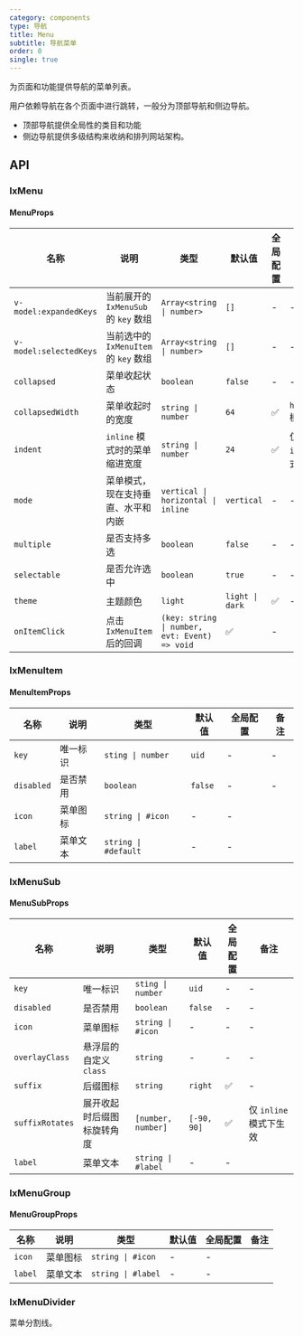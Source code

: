 ```yaml
---
category: components
type: 导航
title: Menu
subtitle: 导航菜单
order: 0
single: true
---
```


为页面和功能提供导航的菜单列表。

用户依赖导航在各个页面中进行跳转，一般分为顶部导航和侧边导航。

- 顶部导航提供全局性的类目和功能
- 侧边导航提供多级结构来收纳和排列网站架构。

## API

### IxMenu

#### MenuProps

| 名称 | 说明 | 类型  | 默认值 | 全局配置 | 备注 |
| --- | --- | --- | --- | --- | --- |
| `v-model:expandedKeys` | 当前展开的 `IxMenuSub` 的 `key` 数组 | `Array<string \| number>` | `[]` | - | - |
| `v-model:selectedKeys` | 当前选中的 `IxMenuItem` 的 `key` 数组 | `Array<string \| number>` | `[]` | - | - |
| `collapsed` | 菜单收起状态 | `boolean` | `false` | - | - |
| `collapsedWidth` | 菜单收起时的宽度 | `string \| number` | `64` | ✅ | `horizontal` 模式时无效 |
| `indent` | `inline` 模式时的菜单缩进宽度 | `string \| number` | `24` | ✅ | 仅支持 `inline` 模式 |
| `mode` | 菜单模式，现在支持垂直、水平和内嵌 | `vertical \| horizontal \| inline` | `vertical` | - | - |
| `multiple` | 是否支持多选 | `boolean` | `false` | - | - |
| `selectable` | 是否允许选中 | `boolean` | `true` | - | - |
| `theme` | 主题颜色 | `light` | `light \| dark` | ✅ | - |
| `onItemClick` | 点击 `IxMenuItem` 后的回调 | `(key: string \| number, evt: Event) => void` | ✅ | - |

### IxMenuItem

#### MenuItemProps

| 名称 | 说明 | 类型  | 默认值 | 全局配置 | 备注 |
| --- | --- | --- | --- | --- | --- |
| `key` | 唯一标识 | `sting \| number` | `uid` | - | - |
| `disabled` | 是否禁用 | `boolean` | `false` | - | - |
| `icon` | 菜单图标| `string \| #icon` | - | - |
| `label` | 菜单文本 | `string \| #default`  | - | - |

### IxMenuSub

#### MenuSubProps

| 名称 | 说明 | 类型  | 默认值 | 全局配置 | 备注 |
| --- | --- | --- | --- | --- | --- |
| `key` | 唯一标识 | `sting \| number` | `uid` | - | - |
| `disabled` | 是否禁用 | `boolean` | `false` | - | - |
| `icon` | 菜单图标| `string \| #icon` | - | - | - |
| `overlayClass` | 悬浮层的自定义 `class` | `string` | - | - | - |
| `suffix` | 后缀图标 | `string` | `right` | ✅ | - |
| `suffixRotates` | 展开收起时后缀图标旋转角度 | `[number, number]` | `[-90, 90]` | ✅ | 仅 `inline` 模式下生效 |
| `label` | 菜单文本 | `string \| #label`  | - | - |

### IxMenuGroup

#### MenuGroupProps

| 名称 | 说明 | 类型  | 默认值 | 全局配置 | 备注 |
| --- | --- | --- | --- | --- | --- |
| `icon` | 菜单图标| `string \| #icon` | - | - |
| `label` | 菜单文本 | `string \| #label`  | - | - |

### IxMenuDivider

菜单分割线。
